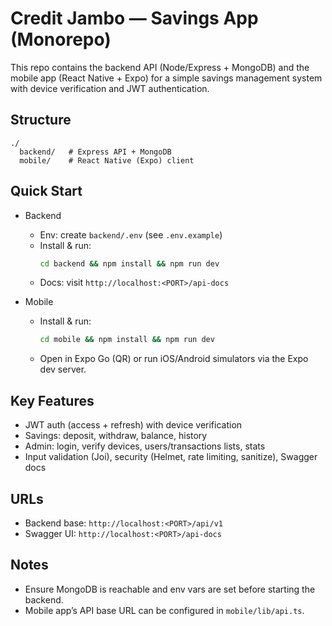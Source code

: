 # Credit Jambo — Savings App (Monorepo)

This repo contains the backend API (Node/Express + MongoDB) and the mobile app (React Native + Expo) for a simple savings management system with device verification and JWT authentication.

## Structure

```
./
  backend/   # Express API + MongoDB
  mobile/    # React Native (Expo) client
```

## Quick Start

- Backend

  - Env: create `backend/.env` (see `.env.example`)
  - Install & run:
    ```bash
    cd backend && npm install && npm run dev
    ```
  - Docs: visit `http://localhost:<PORT>/api-docs`

- Mobile
  - Install & run:
    ```bash
    cd mobile && npm install && npm run dev
    ```
  - Open in Expo Go (QR) or run iOS/Android simulators via the Expo dev server.

## Key Features

- JWT auth (access + refresh) with device verification
- Savings: deposit, withdraw, balance, history
- Admin: login, verify devices, users/transactions lists, stats
- Input validation (Joi), security (Helmet, rate limiting, sanitize), Swagger docs

## URLs

- Backend base: `http://localhost:<PORT>/api/v1`
- Swagger UI: `http://localhost:<PORT>/api-docs`

## Notes

- Ensure MongoDB is reachable and env vars are set before starting the backend.
- Mobile app’s API base URL can be configured in `mobile/lib/api.ts`.

